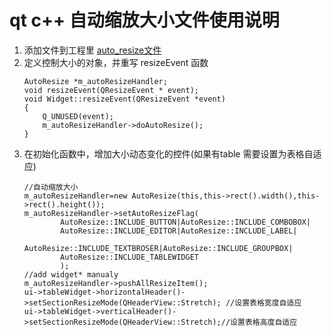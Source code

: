 # qt c++ 自动缩放大小文件使用说明
1. 添加文件到工程里
	[auto_resize文件](https://github.com/yunfei00/base_code/tree/master/qt_cpp/auto_resize)
2. 定义控制大小的对象，并重写 resizeEvent 函数
	```
	AutoResize *m_autoResizeHandler;    
	void resizeEvent(QResizeEvent * event);
	void Widget::resizeEvent(QResizeEvent *event)
	{
		Q_UNUSED(event);
		m_autoResizeHandler->doAutoResize();
	}
	```
3. 在初始化函数中，增加大小动态变化的控件(如果有table 需要设置为表格自适应)
    ```
    //自动缩放大小
    m_autoResizeHandler=new AutoResize(this,this->rect().width(),this->rect().height());
    m_autoResizeHandler->setAutoResizeFlag(
            AutoResize::INCLUDE_BUTTON|AutoResize::INCLUDE_COMBOBOX|
            AutoResize::INCLUDE_EDITOR|AutoResize::INCLUDE_LABEL|
            AutoResize::INCLUDE_TEXTBROSER|AutoResize::INCLUDE_GROUPBOX|
            AutoResize::INCLUDE_TABLEWIDGET
            );
    //add widget* manualy
    m_autoResizeHandler->pushAllResizeItem();
    ui->tableWidget->horizontalHeader()->setSectionResizeMode(QHeaderView::Stretch); //设置表格宽度自适应
    ui->tableWidget->verticalHeader()->setSectionResizeMode(QHeaderView::Stretch);//设置表格高度自适应
    ```

<!--stackedit_data:
eyJoaXN0b3J5IjpbMTM1NjM3NDc1Ml19
-->